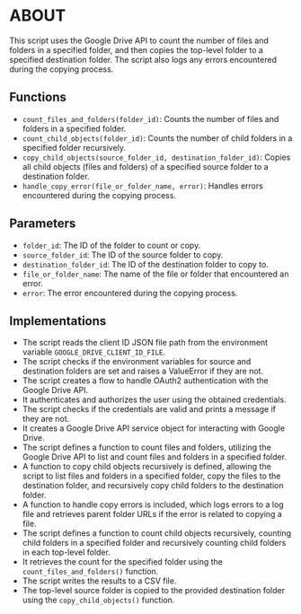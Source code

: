 # ABOUT

This script uses the Google Drive API to count the number of files and folders in a specified folder, and then copies the top-level folder to a specified destination folder. The script also logs any errors encountered during the copying process.

## Functions

- `count_files_and_folders(folder_id)`: Counts the number of files and folders in a specified folder.
- `count_child_objects(folder_id)`: Counts the number of child folders in a specified folder recursively.
- `copy_child_objects(source_folder_id, destination_folder_id)`: Copies all child objects (files and folders) of a specified source folder to a destination folder.
- `handle_copy_error(file_or_folder_name, error)`: Handles errors encountered during the copying process.

## Parameters

- `folder_id`: The ID of the folder to count or copy.
- `source_folder_id`: The ID of the source folder to copy.
- `destination_folder_id`: The ID of the destination folder to copy to.
- `file_or_folder_name`: The name of the file or folder that encountered an error.
- `error`: The error encountered during the copying process.

## Implementations

- The script reads the client ID JSON file path from the environment variable `GOOGLE_DRIVE_CLIENT_ID_FILE`.
- The script checks if the environment variables for source and destination folders are set and raises a ValueError if they are not.
- The script creates a flow to handle OAuth2 authentication with the Google Drive API.
- It authenticates and authorizes the user using the obtained credentials.
- The script checks if the credentials are valid and prints a message if they are not.
- It creates a Google Drive API service object for interacting with Google Drive.
- The script defines a function to count files and folders, utilizing the Google Drive API to list and count files and folders in a specified folder.
- A function to copy child objects recursively is defined, allowing the script to list files and folders in a specified folder, copy the files to the destination folder, and recursively copy child folders to the destination folder.
- A function to handle copy errors is included, which logs errors to a log file and retrieves parent folder URLs if the error is related to copying a file.
- The script defines a function to count child objects recursively, counting child folders in a specified folder and recursively counting child folders in each top-level folder.
- It retrieves the count for the specified folder using the `count_files_and_folders()` function.
- The script writes the results to a CSV file.
- The top-level source folder is copied to the provided destination folder using the `copy_child_objects()` function.
